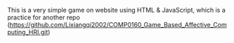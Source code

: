 This is a very simple game on website using HTML & JavaScript, which is a practice for another repo (https://github.com/Lixiangqi2002/COMP0160_Game_Based_Affective_Computing_HRI.git)
